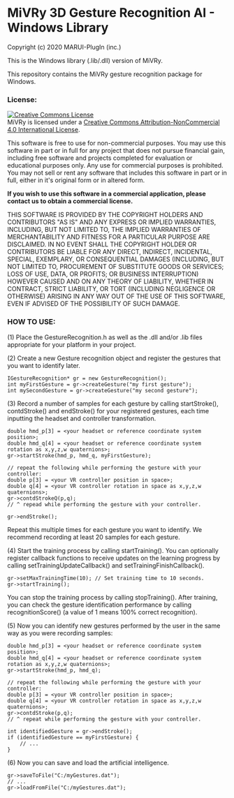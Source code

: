 # MiVRy 3D Gesture Recognition AI - Windows Library
Copyright (c) 2020 MARUI-PlugIn (inc.)

This is the Windows library (.lib/.dll) version of MiVRy.

This repository contains the MiVRy gesture recognition package for Windows.


### License:
<a rel="license" href="http://creativecommons.org/licenses/by-nc/4.0/"><img alt="Creative Commons License" style="border-width:0" src="https://i.creativecommons.org/l/by-nc/4.0/88x31.png" /></a><br />MiVRy is licensed under a <a rel="license" href="http://creativecommons.org/licenses/by-nc/4.0/">Creative Commons Attribution-NonCommercial 4.0 International License</a>.

This software is free to use for non-commercial purposes. You may use this software in part or in full for any project that does not pursue financial gain, including free software and projects completed for evaluation or educational purposes only. Any use for commercial purposes is prohibited.
You may not sell or rent any software that includes this software in part or in full, either in it's original form or in altered form.

**If you wish to use this software in a commercial application, please contact us to obtain a commercial license.**

THIS SOFTWARE IS PROVIDED BY THE COPYRIGHT HOLDERS AND CONTRIBUTORS  "AS IS" AND ANY EXPRESS OR IMPLIED WARRANTIES, INCLUDING, BUT NOT LIMITED TO,  THE IMPLIED WARRANTIES OF MERCHANTABILITY AND FITNESS FOR A PARTICULAR  PURPOSE ARE DISCLAIMED. IN NO EVENT SHALL THE COPYRIGHT HOLDER OR  CONTRIBUTORS BE LIABLE FOR ANY DIRECT, INDIRECT, INCIDENTAL, SPECIAL,  EXEMPLARY, OR CONSEQUENTIAL DAMAGES (INCLUDING, BUT NOT LIMITED TO,  PROCUREMENT OF SUBSTITUTE GOODS OR SERVICES; LOSS OF USE, DATA, OR  PROFITS; OR BUSINESS INTERRUPTION) HOWEVER CAUSED AND ON ANY THEORY  OF LIABILITY, WHETHER IN CONTRACT, STRICT LIABILITY, OR TORT  (INCLUDING NEGLIGENCE OR OTHERWISE) ARISING IN ANY WAY OUT OF THE USE  OF THIS SOFTWARE, EVEN IF ADVISED OF THE POSSIBILITY OF SUCH DAMAGE.


### HOW TO USE:

(1) Place the GestureRecognition.h
as well as the .dll and/or .lib files appropriate for your platform
in your project. 


(2) Create a new Gesture recognition object and register the gestures that you want to identify later.
```
IGestureRecognition* gr = new GestureRecognition();
int myFirstGesture = gr->createGesture("my first gesture");
int mySecondGesture = gr->createGesture("my second gesture");
```


(3) Record a number of samples for each gesture by calling startStroke(), contdStroke() and endStroke()
for your registered gestures, each time inputting the headset and controller transformation.
```
double hmd_p[3] = <your headset or reference coordinate system position>;
double hmd_q[4] = <your headset or reference coordinate system rotation as x,y,z,w quaternions>;
gr->startStroke(hmd_p, hmd_q, myFirstGesture);

// repeat the following while performing the gesture with your controller:
double p[3] = <your VR controller position in space>;
double q[4] = <your VR controller rotation in space as x,y,z,w quaternions>;
gr->contdStrokeQ(p,q);
// ^ repead while performing the gesture with your controller.

gr->endStroke();
```
Repeat this multiple times for each gesture you want to identify.
We recommend recording at least 20 samples for each gesture.


(4) Start the training process by calling startTraining().
You can optionally register callback functions to receive updates on the learning progress
by calling setTrainingUpdateCallback() and setTrainingFinishCallback().
```
gr->setMaxTrainingTime(10); // Set training time to 10 seconds.
gr->startTraining();
```
You can stop the training process by calling stopTraining().
After training, you can check the gesture identification performance by calling recognitionScore()
(a value of 1 means 100% correct recognition).


(5) Now you can identify new gestures performed by the user in the same way
as you were recording samples:
```
double hmd_p[3] = <your headset or reference coordinate system position>;
double hmd_q[4] = <your headset or reference coordinate system rotation as x,y,z,w quaternions>;
gr->startStroke(hmd_p, hmd_q);

// repeat the following while performing the gesture with your controller:
double p[3] = <your VR controller position in space>;
double q[4] = <your VR controller rotation in space as x,y,z,w quaternions>;
gr->contdStroke(p,q);
// ^ repeat while performing the gesture with your controller.

int identifiedGesture = gr->endStroke();
if (identifiedGesture == myFirstGesture) {
    // ...
}
```


(6) Now you can save and load the artificial intelligence.
```
gr->saveToFile("C:/myGestures.dat");
// ...
gr->loadFromFile("C:/myGestures.dat");
```


